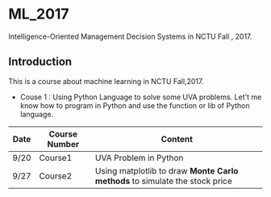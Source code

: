 # ML_2017
Intelligence-Oriented Management Decision Systems in NCTU Fall , 2017.

## Introduction
This is a course about machine learning in NCTU Fall,2017.
* Couse 1 : Using Python Language to solve some UVA problems. Let't me know how to program in Python and use the function or lib of Python language.

|Date|Course Number|Content
|---|---|---
|9/20|Course1 | UVA Problem in Python|Using Python Language to solve some UVA problems. Let't me know how to program in Python and use the function or lib of Python language.
|9/27|Course2 | Using matplotlib to draw **Monte Carlo methods** to simulate the stock price

